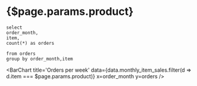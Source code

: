# {$page.params.product}

```monthly_item_sales
select
order_month,
item,
count(*) as orders

from orders
group by order_month,item
```

<BarChart 
    title='Orders per week'
    data={data.monthly_item_sales.filter(d => d.item === $page.params.product)} 
    x=order_month 
    y=orders
/>